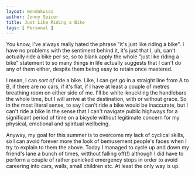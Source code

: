 ```yaml
---
layout: mendokusai
author: Jonny Spicer
title: Just Like Riding a Bike
tags: [ Personal ]
---
```

You know, I've always really hated the phrase "it's just like riding a bike". I have no problems with the sentiment
behind it, it's just that I, uh, can't actually ride a bike per se, so to blank apply the whole "just like riding a
bike" statement to so many things in life actually suggests that I can't do any of them either, despite them being
easy to retain once mastered.

I mean, I can *sort of* ride a bike. Like, I can get go in a straight line from A to B, if there are no cars, if
it's flat, if I have at least a couple of metres breathing room on either side of me. I'll be white-knuckling the
handlebars the whole time, but I will arrive at the destination, with or without grace. So in the most literal sense,
to say I can't ride a bike would be inaccurate, but I can't ride a bike in the sense that I can't navigate public
highways for a significant period of time on a bicycle without legitimate concern for my physical, emotional and
spiritual wellbeing.

Anyway, my goal for this summer is to overcome my lack of cyclical skills, so I can avoid forever more the look
of bemusement people's faces when I try to explain to them the above. Today I managed to cycle up and down my friend's
lane a bunch of times, witthout falling off(!) although I did have to perform a couple of rather panicked emergency stops
in order to avoid careering into cars, walls, small children etc. At least the only way is up.
